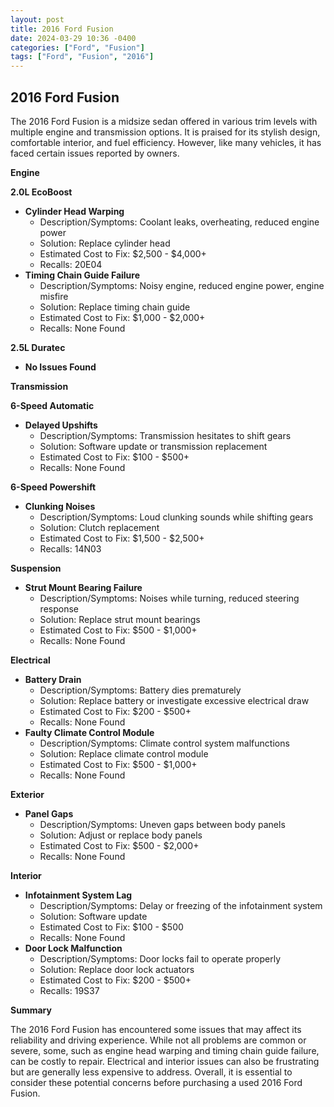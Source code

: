 ```yaml
---
layout: post
title: 2016 Ford Fusion
date: 2024-03-29 10:36 -0400
categories: ["Ford", "Fusion"]
tags: ["Ford", "Fusion", "2016"]
---
```

## 2016 Ford Fusion

The 2016 Ford Fusion is a midsize sedan offered in various trim levels with multiple engine and transmission options. It is praised for its stylish design, comfortable interior, and fuel efficiency. However, like many vehicles, it has faced certain issues reported by owners.

**Engine**

**2.0L EcoBoost**
- **Cylinder Head Warping**
  - Description/Symptoms: Coolant leaks, overheating, reduced engine power
  - Solution: Replace cylinder head
  - Estimated Cost to Fix: $2,500 - $4,000+
  - Recalls: 20E04
- **Timing Chain Guide Failure**
  - Description/Symptoms: Noisy engine, reduced engine power, engine misfire
  - Solution: Replace timing chain guide
  - Estimated Cost to Fix: $1,000 - $2,000+
  - Recalls: None Found

**2.5L Duratec**
- **No Issues Found**

**Transmission**

**6-Speed Automatic**
- **Delayed Upshifts**
  - Description/Symptoms: Transmission hesitates to shift gears
  - Solution: Software update or transmission replacement
  - Estimated Cost to Fix: $100 - $500+
  - Recalls: None Found

**6-Speed Powershift**
- **Clunking Noises**
  - Description/Symptoms: Loud clunking sounds while shifting gears
  - Solution: Clutch replacement
  - Estimated Cost to Fix: $1,500 - $2,500+
  - Recalls: 14N03

**Suspension**

- **Strut Mount Bearing Failure**
  - Description/Symptoms: Noises while turning, reduced steering response
  - Solution: Replace strut mount bearings
  - Estimated Cost to Fix: $500 - $1,000+
  - Recalls: None Found

**Electrical**

- **Battery Drain**
  - Description/Symptoms: Battery dies prematurely
  - Solution: Replace battery or investigate excessive electrical draw
  - Estimated Cost to Fix: $200 - $500+
  - Recalls: None Found
- **Faulty Climate Control Module**
  - Description/Symptoms: Climate control system malfunctions
  - Solution: Replace climate control module
  - Estimated Cost to Fix: $500 - $1,000+
  - Recalls: None Found

**Exterior**

- **Panel Gaps**
  - Description/Symptoms: Uneven gaps between body panels
  - Solution: Adjust or replace body panels
  - Estimated Cost to Fix: $500 - $2,000+
  - Recalls: None Found

**Interior**

- **Infotainment System Lag**
  - Description/Symptoms: Delay or freezing of the infotainment system
  - Solution: Software update
  - Estimated Cost to Fix: $100 - $500
  - Recalls: None Found
- **Door Lock Malfunction**
  - Description/Symptoms: Door locks fail to operate properly
  - Solution: Replace door lock actuators
  - Estimated Cost to Fix: $200 - $500+
  - Recalls: 19S37

**Summary**

The 2016 Ford Fusion has encountered some issues that may affect its reliability and driving experience. While not all problems are common or severe, some, such as engine head warping and timing chain guide failure, can be costly to repair. Electrical and interior issues can also be frustrating but are generally less expensive to address. Overall, it is essential to consider these potential concerns before purchasing a used 2016 Ford Fusion.
